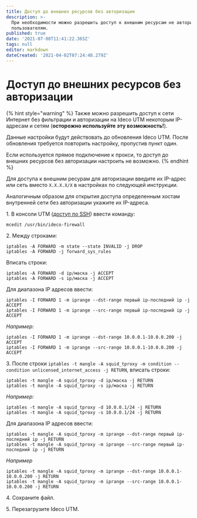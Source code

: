 ```yaml
---
title: Доступ до внешних ресурсов без авторизации
description: >-
  При необходимости можно разрешить доступ к внешним ресурсам не авторизованным
  пользователям.
published: true
date: '2021-07-08T11:41:22.365Z'
tags: null
editor: markdown
dateCreated: '2021-04-02T07:24:48.279Z'
---
```


# Доступ до внешних ресурсов без авторизации

{% hint style="warning" %}
Также можно разрешить доступ к сети Интернет без фильтрации и авторизации на Ideco UTM некоторым IP-адресам и сетям \(**осторожно используйте эту возможность!**\).

Данные настройки будут действовать до обновления Ideco UTM. После обновления требуется повторить настройку, пропустив пункт один.

Если используется прямое подключение к прокси, то доступ до внешних ресурсов без авторизации настроить не возможно.
{% endhint %}

Для доступа к внешним ресурам для авторизации введите их IP-адрес или сеть вместо `X.X.X.X/X` в настройках по следующей инструкции.

Аналогичным образом для открытия доступа определенным хостам внутренней сети без авторизации укажите их IP-адреса.

1\. В консоли UTM ([доступ по SSH](../access-rules/admins.md)) ввести команду:

    mcedit /usr/bin/ideco-firewall

2\. Между строками:

    iptables -A FORWARD -m state --state INVALID -j DROP
    iptables -A FORWARD -j forward_sys_rules

Вписать строки:

    iptables -A FORWARD -d ip/маска -j ACCEPT
    iptables -A FORWARD -s ip/маска -j ACCEPT

Для диапазона IP адресов ввести:

    iptables -I FORWARD 1 -m iprange --dst-range первый ip-последний ip -j ACCEPT
    iptables -I FORWARD 1 -m iprange --src-range первый ip-последний ip -j ACCEPT

*Например:*

    iptables -I FORWARD 1 -m iprange --dst-range 10.0.0.1-10.0.0.200 -j ACCEPT
    iptables -I FORWARD 1 -m iprange --src-range 10.0.0.1-10.0.0.200 -j ACCEPT

3\. После строки `iptables -t mangle -A squid_tproxy -m condition --condition unlicensed_internet_access -j RETURN`, вписать строки:  

    iptables -t mangle -A squid_tproxy -d ip/маска -j RETURN
    iptables -t mangle -A squid_tproxy -s ip/маска -j RETURN

*Например:*

    iptables -t mangle -A squid_tproxy -d 10.0.0.1/24 -j RETURN
    iptables -t mangle -A squid_tproxy -s 10.0.0.1/24 -j RETURN

Для диапазона IP адресов ввести:

    iptables -t mangle -A squid_tproxy -m iprange --dst-range первый ip-последний ip -j RETURN
    iptables -t mangle -A squid_tproxy -m iprange --src-range первый ip-последний ip -j RETURN

*Например*

    iptables -t mangle -A squid_tproxy -m iprange --dst-range 10.0.0.1-10.0.0.200 -j RETURN
    iptables -t mangle -A squid_tproxy -m iprange --src-range 10.0.0.1-10.0.0.200 -j RETURN

4\. Сохраните файл.

5\. Перезагрузите Ideco UTM.
